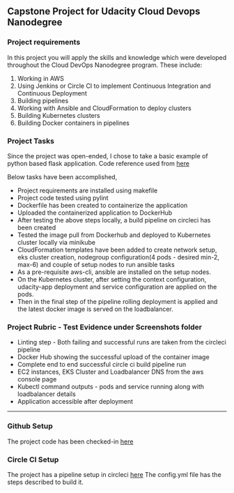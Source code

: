 
## Capstone Project for Udacity Cloud Devops Nanodegree

### Project requirements

In this project you will apply the skills and knowledge which were developed throughout the Cloud DevOps Nanodegree program. These include:

1. Working in AWS
2. Using Jenkins or Circle CI to implement Continuous Integration and Continuous Deployment
3. Building pipelines
4. Working with Ansible and CloudFormation to deploy clusters
5. Building Kubernetes clusters
6. Building Docker containers in pipelines


### Project Tasks

Since the project was open-ended, I chose to take a basic example of python based flask application. Code reference used from [here](https://pythonbasics.org/flask-tutorial-hello-world/)

Below tasks have been accomplished, 

* Project requirements are installed using makefile
* Project code tested using pylint
* Dockerfile has been created to containerize the application
* Uploaded the containerized application to DockerHub 
* After testing the above steps locally, a build pipeline on circleci has been created
* Tested the image pull from Dockerhub and deployed to Kubernetes cluster locally via minikube
* CloudFormation templates have been added to create network setup, eks cluster creation, nodegroup configuration(4 pods - desired min-2, max-6) and couple of setup nodes to run ansible tasks
* As a pre-requisite aws-cli, ansible are installed on the setup nodes. 
* On the Kubernetes cluster, after setting the context configuration, udacity-app deployment and service configuration are applied on the pods. 
* Then in the final step of the pipeline rolling deployment is applied and the latest docker image is served on the loadbalancer. 

### Project Rubric - Test Evidence under Screenshots folder

* Linting step - Both failing and successful runs are taken from the circleci pipeline
* Docker Hub showing the successful upload of the container image
* Complete end to end successful circle ci build pipeline run 
* EC2 instances, EKS Cluster and Loadbalancer DNS from the aws console page
* Kubectl command outputs - pods and service running along with loadbalancer details
* Application accessible after deployment 

---

### Github Setup

The project code has been checked-in [here](https://github.com/roshini777/Capstone-Project) 

### Circle CI Setup

The project has a pipeline setup in circleci [here](https://app.circleci.com/pipelines/github/roshini777/Capstone-Project) The config.yml file has the steps described to build it. 


